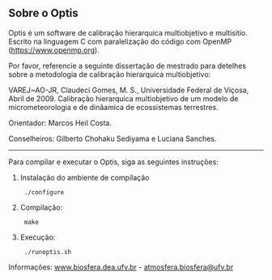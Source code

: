 Sobre o Optis
---------------------------------------------------------------------------
Optis é um software de calibração hierarquica multiobjetivo e multisitio.
Escrito na linguagem C com paralelização do código com OpenMP (https://www.openmp.org).

Por favor, referencie a seguinte dissertação de mestrado para detelhes sobre a metodologia
de calibração hierarquica multiobjetivo:

VAREJ~AO-JR, Claudeci Gomes, M. S., Universidade Federal de Viçosa, Abril de 2009. Calibração hierarquica multiobjetivo de um modelo de micrometeorologia e de dinâamica de ecossistemas terrestres. 

Orientador: Marcos Heil Costa. 

Conselheiros: Gilberto Chohaku Sediyama e Luciana Sanches.

-------------------------
Para compilar e executar o Optis, siga as seguintes instruções:

1) Instalação do ambiente de compilação
 
        ./configure 

2) Compilação:

        make
    
3) Execução:  
  
        ./runoptis.sh
  
Informações: 
www.biosfera.dea.ufv.br - atmosfera.biosfera@ufv.br 




